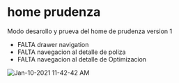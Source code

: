 # home prudenza

Modo desarollo y prueva del home de prudenza version 1

- FALTA drawer navigation
- FALTA navegacion al detalle de poliza
- FALTA navegacion al detalle de Optimizacion

![Jan-10-2021 11-42-42 AM](https://user-images.githubusercontent.com/46875264/104129154-7bc9dc00-5339-11eb-99ae-233557cc71e2.gif)
